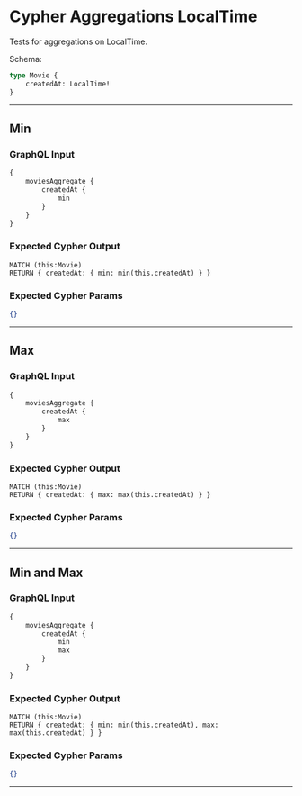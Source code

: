 # Cypher Aggregations LocalTime

Tests for aggregations on LocalTime.

Schema:

```graphql
type Movie {
    createdAt: LocalTime!
}
```

---

## Min

### GraphQL Input

```graphql
{
    moviesAggregate {
        createdAt {
            min
        }
    }
}
```

### Expected Cypher Output

```cypher
MATCH (this:Movie)
RETURN { createdAt: { min: min(this.createdAt) } }
```

### Expected Cypher Params

```json
{}
```

---

## Max

### GraphQL Input

```graphql
{
    moviesAggregate {
        createdAt {
            max
        }
    }
}
```

### Expected Cypher Output

```cypher
MATCH (this:Movie)
RETURN { createdAt: { max: max(this.createdAt) } }
```

### Expected Cypher Params

```json
{}
```

---

## Min and Max

### GraphQL Input

```graphql
{
    moviesAggregate {
        createdAt {
            min
            max
        }
    }
}
```

### Expected Cypher Output

```cypher
MATCH (this:Movie)
RETURN { createdAt: { min: min(this.createdAt), max: max(this.createdAt) } }
```

### Expected Cypher Params

```json
{}
```

---
